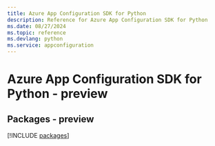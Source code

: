 ```yaml
---
title: Azure App Configuration SDK for Python
description: Reference for Azure App Configuration SDK for Python
ms.date: 08/27/2024
ms.topic: reference
ms.devlang: python
ms.service: appconfiguration
---
```

# Azure App Configuration SDK for Python - preview
## Packages - preview
[!INCLUDE [packages](app-configuration-index.md)]